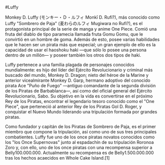 #Luffy

Monkey D. Luffy (モンキー・Ｄ・ルフィ Monkī D. Rufi?), más conocido como Luffy "Sombrero de Paja" (麦わらのルフィ Mugiwara no Rufi?), es el protagonista principal de la serie de manga y anime One Piece. Comió una fruta del diablo de tipo paramecia llamada fruta Gomu Gomu, que le convirtió en un hombre de goma. Además de esto, posee varias habilidades que le hacen ser un pirata más que especial; un gran ejemplo de ello es la capacidad de usar el haoshoku haki ―que sólo lo posee una persona dentro de un millón― y poseer también los otros dos tipos de haki.

Luffy pertenece a una familia plagada de personajes conocidos mundialmente: es hijo del líder del Ejército Revolucionario y criminal más buscado del mundo, Monkey D. Dragon; nieto del héroe de la Marine y anterior vicealmirante Monkey D. Garp, hermano adoptivo del conocido pirata Ace "Puño de Fuego" ―antiguo comandante de la segunda división de los Piratas de Barbablanca―, así como del oficial general del Ejército Revolucionario, Sabo. Su objetivo en la vida es convertirse en el próximo Rey de los Piratas, encontrar el legendario tesoro conocido como el "One Piece", que perteneció al anterior Rey de los Piratas Gol D. Roger, y conquistar el Nuevo Mundo liderando una tripulación formada por grandes piratas.

Como fundador y capitán de los Piratas de Sombrero de Paja, es el primer miembro que compone la tripulación, así como uno de sus tres principales combatientes. Luffy fue uno de los once piratas novatos conocidos como los "los Once Supernovas" junto al espadachín de su tripulación Roronoa Zoro y, con ello, uno de los once piratas con una recompensa superior a Belly100.000.000. Actualmente su recompensa es de Belly1.500.000.000 tras los hechos acaecidos en Whole Cake Island.[1]
